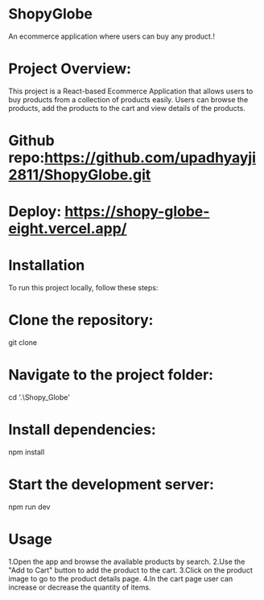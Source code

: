 # ShopyGlobe
An ecommerce application where users can buy any product.!

# Project Overview:
This project is a React-based Ecommerce Application that allows users to buy products from a collection of products easily. Users can browse the products, add the products to the cart and view details of the products.

# Github repo:https://github.com/upadhyayji2811/ShopyGlobe.git
# Deploy: https://shopy-globe-eight.vercel.app/

# Installation
To run this project locally, follow these steps:

# Clone the repository:
git clone

# Navigate to the project folder:
cd '.\Shopy_Globe'

# Install dependencies:
npm install

# Start the development server:
npm run dev

# Usage
1.Open the app and browse the available products by search. 
2.Use the "Add to Cart" button to add the product to the cart. 
3.Click on the product image to go to the product details page. 
4.In the cart page user can increase or decrease the quantity of items.

